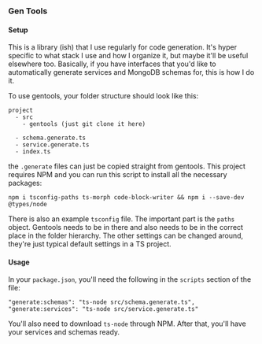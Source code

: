 ### Gen Tools

#### Setup

This is a library (ish) that I use regularly for code generation. It's hyper specific to what stack I use and how I organize it, but maybe it'll be useful
elsewhere too. Basically, if you have interfaces that you'd like to automatically generate services and MongoDB schemas for, this is how I do it.

To use gentools, your folder structure should look like this:

```
project
  - src
    - gentools (just git clone it here)

  - schema.generate.ts
  - service.generate.ts
  - index.ts
```

the `.generate` files can just be copied straight from gentools. This project requires NPM and you can run this script to install all the necessary packages:

`npm i tsconfig-paths ts-morph code-block-writer && npm i --save-dev @types/node`

There is also an example `tsconfig` file. The important part is the `paths` object. Gentools needs to be in there and also needs to be in the
correct place in the folder hierarchy. The other settings can be changed around, they're just typical default settings in a TS project.

#### Usage

In your `package.json`, you'll need the following in the `scripts` section of the file:

```
"generate:schemas": "ts-node src/schema.generate.ts",
"generate:services": "ts-node src/service.generate.ts"
```

You'll also need to download `ts-node` through NPM. After that, you'll have your services and schemas ready.
